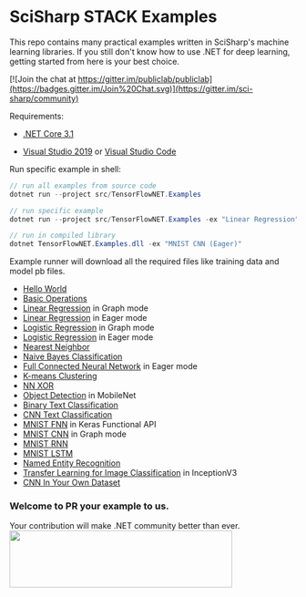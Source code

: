 # SciSharp STACK Examples
This repo contains many practical examples written in SciSharp's machine learning libraries. If you still don't know how to use .NET for deep learning, getting started from here is your best choice.

[![Join the chat at https://gitter.im/publiclab/publiclab](https://badges.gitter.im/Join%20Chat.svg)](https://gitter.im/sci-sharp/community)



Requirements:

* [.NET Core 3.1](https://dotnet.microsoft.com/download/dotnet-core/3.1)

* [Visual Studio 2019](https://visualstudio.microsoft.com/vs/) or [Visual Studio Code](https://code.visualstudio.com/)



Run specific example in shell:

```cs
// run all examples from source code
dotnet run --project src/TensorFlowNET.Examples

// run specific example
dotnet run --project src/TensorFlowNET.Examples -ex "Linear Regression"

// run in compiled library
dotnet TensorFlowNET.Examples.dll -ex "MNIST CNN (Eager)"
```



Example runner will download all the required files like training data and model pb files.

* [Hello World](src/TensorFlowNET.Examples/HelloWorld.cs)
* [Basic Operations](src/TensorFlowNET.Examples/BasicOperations.cs)
* [Linear Regression](src/TensorFlowNET.Examples/BasicModels/LinearRegression.cs) in Graph mode
* [Linear Regression](src/TensorFlowNET.Examples/BasicModels/LinearRegressionEager.cs) in Eager mode
* [Logistic Regression](src/TensorFlowNET.Examples/BasicModels/LogisticRegression.cs) in Graph mode
* [Logistic Regression](src/TensorFlowNET.Examples/BasicModels/LogisticRegressionEager.cs) in Eager mode
* [Nearest Neighbor](src/TensorFlowNET.Examples/BasicModels/NearestNeighbor.cs)
* [Naive Bayes Classification](src/TensorFlowNET.Examples/BasicModels/NaiveBayesClassifier.cs)
* [Full Connected Neural Network](src/TensorFlowNET.Examples/\NeuralNetworks/FullyConnectedEager.cs) in Eager mode
* [K-means Clustering](src/TensorFlowNET.Examples/BasicModels/KMeansClustering.cs)
* [NN XOR](src/TensorFlowNET.Examples/NeuralNetworks/NeuralNetXor.cs)
* [Object Detection](src/TensorFlowNET.Examples/ObjectDetection/DetectInMobilenet.cs) in MobileNet
* [Binary Text Classification](src/TensorFlowNET.Examples/TextProcessing/BinaryTextClassification.cs)
* [CNN Text Classification](src/TensorFlowNET.Examples/TextProcessing/cnn_models/VdCnn.cs)
* [MNIST FNN](src/TensorFlowNET.Examples/ImageProcessing/MnistFnnKerasFunctional.cs) in Keras Functional API
* [MNIST CNN](src/TensorFlowNET.Examples/ImageProcessing/DigitRecognitionCNN.cs) in Graph mode
* [MNIST RNN](src/TensorFlowNET.Examples/ImageProcessing/DigitRecognitionRNN.cs)
* [MNIST LSTM](src/TensorFlowNET.Examples/ImageProcessing/DigitRecognitionLSTM.cs)
* [Named Entity Recognition](src/TensorFlowNET.Examples/TextProcessing/NER)
* [Transfer Learning for Image Classification](src/TensorFlowNET.Examples/ImageProcessing/TransferLearningWithInceptionV3.cs) in InceptionV3
* [CNN In Your Own Dataset](src/TensorFlowNET.Examples/ImageProcessing/CnnInYourOwnData.cs)


### Welcome to PR your example to us.
Your contribution will make .NET community better than ever.
<br>
<a href="http://scisharpstack.org"><img src="https://github.com/SciSharp/SciSharp/blob/master/art/scisharp-stack.png" width="391" height="100" /></a>